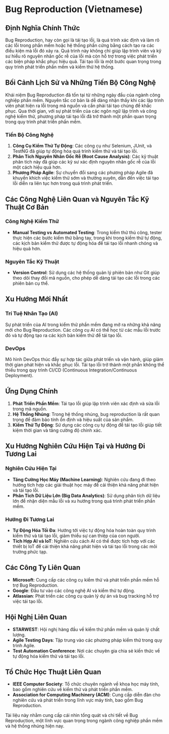 # Bug Reproduction (Vietnamese)

## Định Nghĩa Chính Thức

Bug Reproduction, hay còn gọi là tái tạo lỗi, là quá trình xác định và làm rõ các lỗi trong phần mềm hoặc hệ thống phần cứng bằng cách tạo ra các điều kiện mà lỗi đó xảy ra. Quá trình này không chỉ giúp lập trình viên và kỹ sư hiểu rõ nguyên nhân gốc rễ của lỗi mà còn hỗ trợ trong việc phát triển các biện pháp khắc phục hiệu quả. Tái tạo lỗi là một bước quan trọng trong quy trình phát triển phần mềm và kiểm thử hệ thống.

## Bối Cảnh Lịch Sử và Những Tiến Bộ Công Nghệ

Khái niệm Bug Reproduction đã tồn tại từ những ngày đầu của ngành công nghiệp phần mềm. Nguyên tắc cơ bản là dễ dàng nhận thấy khi các lập trình viên phát hiện ra lỗi trong mã nguồn và cần phải tái tạo chúng để khắc phục. Qua thời gian, với sự phát triển của các ngôn ngữ lập trình và công nghệ kiểm thử, phương pháp tái tạo lỗi đã trở thành một phần quan trọng trong quy trình phát triển phần mềm.

### Tiến Bộ Công Nghệ

1. **Công Cụ Kiểm Thử Tự Động**: Các công cụ như Selenium, JUnit, và TestNG đã giúp tự động hóa quá trình kiểm thử và tái tạo lỗi.
2. **Phân Tích Nguyên Nhân Gốc Rễ (Root Cause Analysis)**: Các kỹ thuật phân tích này đã giúp các kỹ sư xác định nguyên nhân gốc rễ của lỗi một cách hiệu quả hơn.
3. **Phương Pháp Agile**: Sự chuyển đổi sang các phương pháp Agile đã khuyến khích việc kiểm thử sớm và thường xuyên, dẫn đến việc tái tạo lỗi diễn ra liên tục hơn trong quá trình phát triển.

## Các Công Nghệ Liên Quan và Nguyên Tắc Kỹ Thuật Cơ Bản

### Công Nghệ Kiểm Thử

- **Manual Testing vs Automated Testing**: Trong kiểm thử thủ công, tester thực hiện các bước kiểm thử bằng tay, trong khi trong kiểm thử tự động, các kịch bản kiểm thử được tự động hóa để tái tạo lỗi nhanh chóng và hiệu quả hơn.
  
### Nguyên Tắc Kỹ Thuật

- **Version Control**: Sử dụng các hệ thống quản lý phiên bản như Git giúp theo dõi thay đổi mã nguồn, cho phép dễ dàng tái tạo các lỗi trong các phiên bản cụ thể.

## Xu Hướng Mới Nhất

### Trí Tuệ Nhân Tạo (AI)

Sự phát triển của AI trong kiểm thử phần mềm đang mở ra những khả năng mới cho Bug Reproduction. Các công cụ AI có thể học từ các mẫu lỗi trước đó và tự động tạo ra các kịch bản kiểm thử để tái tạo lỗi.

### DevOps

Mô hình DevOps thúc đẩy sự hợp tác giữa phát triển và vận hành, giúp giảm thời gian phát hiện và khắc phục lỗi. Tái tạo lỗi trở thành một phần không thể thiếu trong quy trình CI/CD (Continuous Integration/Continuous Deployment).

## Ứng Dụng Chính

1. **Phát Triển Phần Mềm**: Tái tạo lỗi giúp lập trình viên xác định và sửa lỗi trong mã nguồn.
2. **Hệ Thống Nhúng**: Trong hệ thống nhúng, bug reproduction là rất quan trọng để đảm bảo tính ổn định và hiệu suất của sản phẩm.
3. **Kiểm Thử Tự Động**: Sử dụng các công cụ tự động để tái tạo lỗi giúp tiết kiệm thời gian và tăng cường độ chính xác.

## Xu Hướng Nghiên Cứu Hiện Tại và Hướng Đi Tương Lai

### Nghiên Cứu Hiện Tại

- **Tăng Cường Học Máy (Machine Learning)**: Nghiên cứu đang đi theo hướng tích hợp các giải thuật học máy để cải thiện khả năng phát hiện và tái tạo lỗi.
- **Phân Tích Dữ Liệu Lớn (Big Data Analytics)**: Sử dụng phân tích dữ liệu lớn để nhận diện mẫu lỗi và xu hướng trong quá trình phát triển phần mềm.

### Hướng Đi Tương Lai

- **Tự Động Hóa Tối Đa**: Hướng tới việc tự động hóa hoàn toàn quy trình kiểm thử và tái tạo lỗi, giảm thiểu sự can thiệp của con người.
- **Tích Hợp AI và IoT**: Nghiên cứu cách AI có thể được tích hợp với các thiết bị IoT để cải thiện khả năng phát hiện và tái tạo lỗi trong các môi trường phức tạp.

## Các Công Ty Liên Quan

- **Microsoft**: Cung cấp các công cụ kiểm thử và phát triển phần mềm hỗ trợ Bug Reproduction.
- **Google**: Đầu tư vào các công nghệ AI và kiểm thử tự động.
- **Atlassian**: Phát triển các công cụ quản lý dự án và bug tracking hỗ trợ việc tái tạo lỗi.

## Hội Nghị Liên Quan

- **STARWEST**: Hội nghị hàng đầu về kiểm thử phần mềm và quản lý chất lượng.
- **Agile Testing Days**: Tập trung vào các phương pháp kiểm thử trong quy trình Agile.
- **Test Automation Conference**: Nơi các chuyên gia chia sẻ kiến thức về tự động hóa kiểm thử và tái tạo lỗi.

## Tổ Chức Học Thuật Liên Quan

- **IEEE Computer Society**: Tổ chức chuyên ngành về khoa học máy tính, bao gồm nghiên cứu về kiểm thử và phát triển phần mềm.
- **Association for Computing Machinery (ACM)**: Cung cấp diễn đàn cho nghiên cứu và phát triển trong lĩnh vực máy tính, bao gồm Bug Reproduction.

Tài liệu này nhằm cung cấp cái nhìn tổng quát và chi tiết về Bug Reproduction, một lĩnh vực quan trọng trong ngành công nghiệp phần mềm và hệ thống nhúng hiện nay.